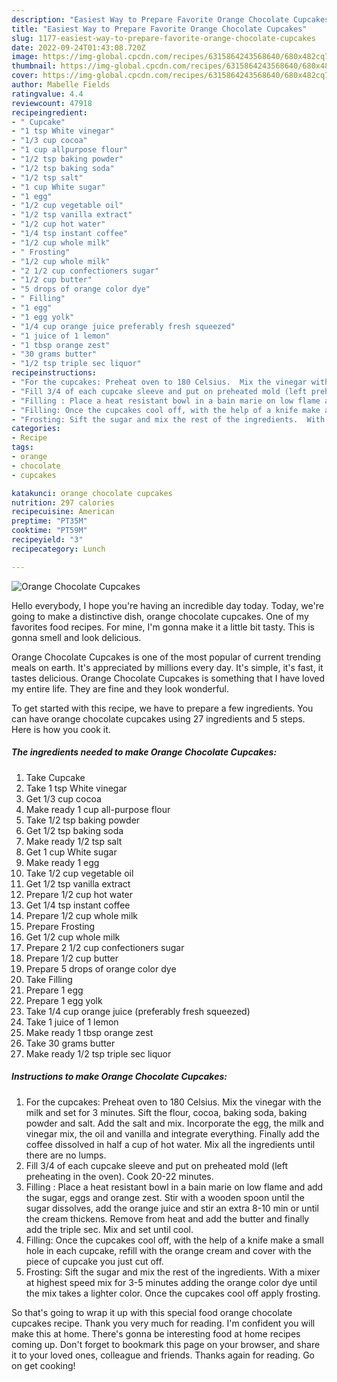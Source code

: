 ```yaml
---
description: "Easiest Way to Prepare Favorite Orange Chocolate Cupcakes"
title: "Easiest Way to Prepare Favorite Orange Chocolate Cupcakes"
slug: 1177-easiest-way-to-prepare-favorite-orange-chocolate-cupcakes
date: 2022-09-24T01:43:08.720Z
image: https://img-global.cpcdn.com/recipes/6315864243568640/680x482cq70/orange-chocolate-cupcakes-recipe-main-photo.jpg
thumbnail: https://img-global.cpcdn.com/recipes/6315864243568640/680x482cq70/orange-chocolate-cupcakes-recipe-main-photo.jpg
cover: https://img-global.cpcdn.com/recipes/6315864243568640/680x482cq70/orange-chocolate-cupcakes-recipe-main-photo.jpg
author: Mabelle Fields
ratingvalue: 4.4
reviewcount: 47918
recipeingredient:
- " Cupcake"
- "1 tsp White vinegar"
- "1/3 cup cocoa"
- "1 cup allpurpose flour"
- "1/2 tsp baking powder"
- "1/2 tsp baking soda"
- "1/2 tsp salt"
- "1 cup White sugar"
- "1 egg"
- "1/2 cup vegetable oil"
- "1/2 tsp vanilla extract"
- "1/2 cup hot water"
- "1/4 tsp instant coffee"
- "1/2 cup whole milk"
- " Frosting"
- "1/2 cup whole milk"
- "2 1/2 cup confectioners sugar"
- "1/2 cup butter"
- "5 drops of orange color dye"
- " Filling"
- "1 egg"
- "1 egg yolk"
- "1/4 cup orange juice preferably fresh squeezed"
- "1 juice of 1 lemon"
- "1 tbsp orange zest"
- "30 grams butter"
- "1/2 tsp triple sec liquor"
recipeinstructions:
- "For the cupcakes: Preheat oven to 180 Celsius.  Mix the vinegar with the milk and set for 3 minutes. Sift the flour, cocoa, baking soda, baking powder and salt. Add the salt and mix. Incorporate the egg,  the milk and vinegar mix,  the oil and vanilla and integrate everything.  Finally add the coffee dissolved in half a cup of hot water. Mix all the ingredients until there are no lumps."
- "Fill 3/4 of each cupcake sleeve and put on preheated mold (left preheating in the oven).  Cook 20-22 minutes."
- "Filling : Place a heat resistant bowl in a bain marie on low flame and add the sugar, eggs and orange zest. Stir with a wooden spoon until the sugar dissolves, add the orange juice and stir an extra 8-10 min or until the cream thickens. Remove from heat and add the butter and finally add the triple sec. Mix and set until cool."
- "Filling: Once the cupcakes cool off, with the help of a knife make a small hole in each cupcake,  refill with the orange cream and cover with the  piece of cupcake you just cut off."
- "Frosting: Sift the sugar and mix the rest of the ingredients.  With a mixer at highest speed mix for 3-5 minutes adding the orange color dye until the mix takes a lighter color. Once the cupcakes cool off apply frosting."
categories:
- Recipe
tags:
- orange
- chocolate
- cupcakes

katakunci: orange chocolate cupcakes 
nutrition: 297 calories
recipecuisine: American
preptime: "PT35M"
cooktime: "PT59M"
recipeyield: "3"
recipecategory: Lunch

---
```



![Orange Chocolate Cupcakes](https://img-global.cpcdn.com/recipes/6315864243568640/680x482cq70/orange-chocolate-cupcakes-recipe-main-photo.jpg)

Hello everybody, I hope you're having an incredible day today. Today, we're going to make a distinctive dish, orange chocolate cupcakes. One of my favorites food recipes. For mine, I'm gonna make it a little bit tasty. This is gonna smell and look delicious.



Orange Chocolate Cupcakes is one of the most popular of current trending meals on earth. It's appreciated by millions every day. It's simple, it's fast, it tastes delicious. Orange Chocolate Cupcakes is something that I have loved my entire life. They are fine and they look wonderful.


To get started with this recipe, we have to prepare a few ingredients. You can have orange chocolate cupcakes using 27 ingredients and 5 steps. Here is how you cook it.

<!--inarticleads1-->

##### The ingredients needed to make Orange Chocolate Cupcakes:

1. Take  Cupcake
1. Take 1 tsp White vinegar
1. Get 1/3 cup cocoa
1. Make ready 1 cup all-purpose flour
1. Take 1/2 tsp baking powder
1. Get 1/2 tsp baking soda
1. Make ready 1/2 tsp salt
1. Get 1 cup White sugar
1. Make ready 1 egg
1. Take 1/2 cup vegetable oil
1. Get 1/2 tsp vanilla extract
1. Prepare 1/2 cup hot water
1. Get 1/4 tsp instant coffee
1. Prepare 1/2 cup whole milk
1. Prepare  Frosting
1. Get 1/2 cup whole milk
1. Prepare 2 1/2 cup confectioners sugar
1. Prepare 1/2 cup butter
1. Prepare 5 drops of orange color dye
1. Take  Filling
1. Prepare 1 egg
1. Prepare 1 egg yolk
1. Take 1/4 cup orange juice (preferably fresh squeezed)
1. Take 1 juice of 1 lemon
1. Make ready 1 tbsp orange zest
1. Take 30 grams butter
1. Make ready 1/2 tsp triple sec liquor




<!--inarticleads2-->

##### Instructions to make Orange Chocolate Cupcakes:

1. For the cupcakes: Preheat oven to 180 Celsius.  Mix the vinegar with the milk and set for 3 minutes. Sift the flour, cocoa, baking soda, baking powder and salt. Add the salt and mix. Incorporate the egg,  the milk and vinegar mix,  the oil and vanilla and integrate everything.  Finally add the coffee dissolved in half a cup of hot water. Mix all the ingredients until there are no lumps.
1. Fill 3/4 of each cupcake sleeve and put on preheated mold (left preheating in the oven).  Cook 20-22 minutes.
1. Filling : Place a heat resistant bowl in a bain marie on low flame and add the sugar, eggs and orange zest. Stir with a wooden spoon until the sugar dissolves, add the orange juice and stir an extra 8-10 min or until the cream thickens. Remove from heat and add the butter and finally add the triple sec. Mix and set until cool.
1. Filling: Once the cupcakes cool off, with the help of a knife make a small hole in each cupcake,  refill with the orange cream and cover with the  piece of cupcake you just cut off.
1. Frosting: Sift the sugar and mix the rest of the ingredients.  With a mixer at highest speed mix for 3-5 minutes adding the orange color dye until the mix takes a lighter color. Once the cupcakes cool off apply frosting.




So that's going to wrap it up with this special food orange chocolate cupcakes recipe. Thank you very much for reading. I'm confident you will make this at home. There's gonna be interesting food at home recipes coming up. Don't forget to bookmark this page on your browser, and share it to your loved ones, colleague and friends. Thanks again for reading. Go on get cooking!
